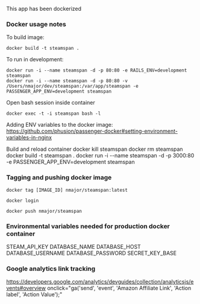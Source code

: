 This app has been dockerized

### Docker usage notes

To build image:

    docker build -t steamspan .

To run in development:

    docker run -i --name steamspan -d -p 80:80 -e RAILS_ENV=development steamspan
    docker run -i --name steamspan -d -p 80:80 -v /Users/nmajor/dev/steamspan:/var/app/steamspan -e PASSENGER_APP_ENV=development steamspan

Open bash session inside container

    docker exec -t -i steamspan bash -l

Adding ENV variables to the docker image: https://github.com/phusion/passenger-docker#setting-environment-variables-in-nginx


Build and reload container
    docker kill steamspan
    docker rm steamspan
    docker build -t steamspan .
    docker run -i --name steamspan -d -p 3000:80 -e PASSENGER_APP_ENV=development steamspan


### Tagging and pushing docker image

    docker tag [IMAGE_ID] nmajor/steamspan:latest

    docker login

    docker push nmajor/steamspan


### Environmental variables needed for production docker container

STEAM_API_KEY
DATABASE_NAME
DATABASE_HOST
DATABASE_USERNAME
DATABASE_PASSWORD
SECRET_KEY_BASE

### Google analytics link tracking

https://developers.google.com/analytics/devguides/collection/analyticsjs/events#overview
onclick="ga('send', 'event', 'Amazon Affiliate Link', 'Action label', 'Action Value');"
